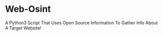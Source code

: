 # Web-Osint
A Python3 Script That Uses Open Source Information To Gather Info About A Target Website!

